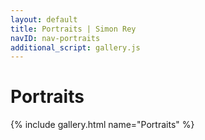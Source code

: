 ```yaml
---
layout: default
title: Portraits | Simon Rey
navID: nav-portraits
additional_script: gallery.js
---
```


# Portraits

{% include gallery.html name="Portraits" %}
